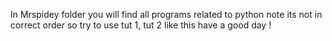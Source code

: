 In Mrspidey folder you will find all programs related to python note its not in correct order so try to use tut 1, tut 2 like this have a good day !
